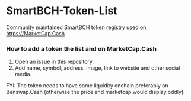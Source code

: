 # SmartBCH-Token-List

Community maintained SmartBCH token registry used on https://MarketCap.Cash

### How to add a token the list and on MarketCap.Cash
1. Open an issue in this repository.
2. Add name, symbol, address, image, link to website and other social media.

FYI: The token needs to have some liquidity onchain preferably on Benswap.Cash (otherwise the price and marketcap would display oddly).
